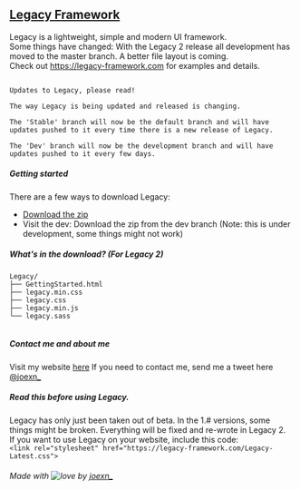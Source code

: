 ## [Legacy Framework](https://legacy-framework.com)

Legacy is a lightweight, simple and modern UI framework.
<br />
Some things have changed: With the Legacy 2 release all development has moved to the master branch. A better file layout is coming.
<br />
Check out <https://legacy-framework.com> for examples and details.<br />

```

Updates to Legacy, please read!

The way Legacy is being updated and released is changing.

The 'Stable' branch will now be the default branch and will have updates pushed to it every time there is a new release of Legacy. 

The 'Dev' branch will now be the development branch and will have updates pushed to it every few days. 

```

##### Getting started

There are a few ways to download Legacy:
- [Download the zip](https://github.com/joexn/Legacy/archive/v1.7.zip)
- Visit the dev: Download the zip from the dev branch (Note: this is under development, some things might not work)


##### What's in the download? (For Legacy 2)

```
Legacy/
├── GettingStarted.html
├── legacy.min.css
├── legacy.css
├── legacy.min.js
└── legacy.sass


```

##### Contact me and about me
Visit my website [here](http://joexn.com)
If you need to contact me, send me a tweet here [@joexn_](https://twitter.com/@joexn_)

##### Read this before using Legacy.
Legacy has only just been taken out of beta. In the 1.# versions, some things might be broken. Everything will be fixed and re-wrote in Legacy 2. 
<br />
If you want to use Legacy on your website, include this code:
<br />
`<link rel="stylesheet" href="https://legacy-framework.com/Legacy-Latest.css">`

###### Made with ![love](https://legacy-framework.com/Heart.png) by [joexn_](https://twitter.com/@joexn_)
